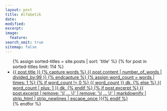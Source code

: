 ```yaml
---
layout: post
title: Alfabetik
date: 
modified:
excerpt:
image:
  feature:
search_omit: true
sitemap: false
---
```


<ul class="post-list">
{% assign sorted-titles = site.posts | sort: 'title' %}
{% for post in sorted-titles limit: 114 %}
  <li><article><a href="{{ site.url }}{{ post.url }}" title="{{ post.description }}">{{ post.title }} <!-- Read time -->
{% capture words %}
	{{ post.content | number_of_words | divided_by:99 }}
{% endcapture %}
{% assign word_count = words | times: 1 %}
{% if word_count != 0 %}
	<span><i class="fa fa fa-file-text-o" style="font-size:17px"></i> {{ word_count }} dk.</span>
{% else %}
	<span><i class="fa fa fa-file-text-o" style="font-size:17px"></i> {{ word_count | plus: 1 }} dk.</span>
{% endif %}<!-- Read time -->
{% if post.excerpt %} <span class="excerpt">{{ post.excerpt | remove: '\[ ... \]' | remove: '\( ... \)' | markdownify | strip_html | strip_newlines | escape_once }}</span>{% endif %}</a></article></li>
{% endfor %}
</ul>
